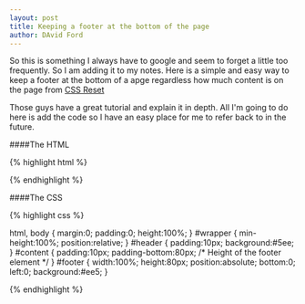 ```yaml
---
layout: post
title: Keeping a footer at the bottom of the page
author: DAvid Ford
---
```

So this is something I always have to google and seem to forget a little too frequently. So I am adding it to my notes. Here is a simple and easy way to keep a footer at the bottom of a apge regardless how much content is on the page from [CSS Reset](http://www.cssreset.com/how-to-keep-footer-at-bottom-of-page-with-css)

Those guys have a great tutorial and explain it in depth. All I'm going to do here is add the code so I have an easy place for me to refer back to in the future.

####The HTML

{% highlight html %}

<body>
<div id="wrapper">
<div id="header">
<div id="content">
<div id="footer">
</body>

{% endhighlight %}

####The CSS

{% highlight css %}

html, body {
    margin:0;
    padding:0;
    height:100%;
    }
#wrapper {
    min-height:100%;
    position:relative;
    }
#header {
    padding:10px;
    background:#5ee;
    }
#content {
    padding:10px;
    padding-bottom:80px; /* Height of the footer element */
    }
#footer {
    width:100%;
    height:80px;
    position:absolute;
    bottom:0;
    left:0;
    background:#ee5;
    }

{% endhighlight %}


